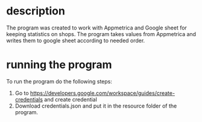 # description
The program was created to work with Appmetrica and Google sheet for keeping statistics on shops. The program takes values from Appmetrica and writes them to google sheet according to needed order.

# running the program
To run the program do the following steps:
1. Go to https://developers.google.com/workspace/guides/create-credentials and create credential
2. Download credentials.json and put it in the resource folder of the program. 
